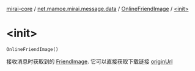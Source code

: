 [mirai-core](../../index.md) / [net.mamoe.mirai.message.data](../index.md) / [OnlineFriendImage](index.md) / [&lt;init&gt;](./-init-.md)

# &lt;init&gt;

`OnlineFriendImage()`

接收消息时获取到的 [FriendImage](../-friend-image/index.md). 它可以直接获取下载链接 [originUrl](../-online-image/origin-url.md)

